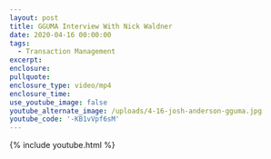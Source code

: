 ```yaml
---
layout: post
title: GGUMA Interview With Nick Waldner
date: 2020-04-16 00:00:00
tags:
  - Transaction Management
excerpt:
enclosure:
pullquote:
enclosure_type: video/mp4
enclosure_time:
use_youtube_image: false
youtube_alternate_image: /uploads/4-16-josh-anderson-gguma.jpg
youtube_code: '-KB1vVpf6sM'
---
```


{% include youtube.html %}